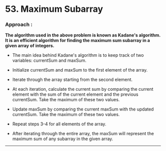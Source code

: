 # 53. Maximum Subarray


### Approach : 

**The algorithm used in the above problem is known as Kadane's algorithm. It is an efficient algorithm for finding the maximum sum subarray in a given array of integers.**

- The main idea behind Kadane's algorithm is to keep track of two variables: currentSum and maxSum.

- Initialize currentSum and maxSum to the first element of the array.
- Iterate through the array starting from the second element.
- At each iteration, calculate the current sum by comparing the current element with the sum of the current element and the previous currentSum. Take the maximum of these two values.
- Update maxSum by comparing the current maxSum with the updated currentSum. Take the maximum of these two values.
- Repeat steps 3-4 for all elements of the array.
- After iterating through the entire array, the maxSum will represent the maximum sum of any subarray in the given array.
___
